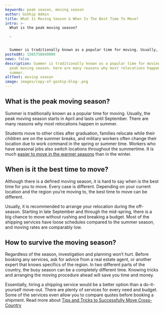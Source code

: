 ```yaml
---
keywords: peak season, moving season
author: GoShip Admin
title: What Is Moving Season & When Is The Best Time To Move?
intro: >-
  What is the peak moving season?

  -


  Summer is traditionally known as a popular time for moving. Usually, the peak moving season starts in April and lasts until September. There are many reasons why most relocations happen in summer. Students move to other cities after graduation, families relocate while their children are on the summer breaks, and military workers often change their location due to work command in the spring or summer time. Workers who have seasonal jobs also switch locations throughout the 
postedAt: 1565758849000
news: false
description: Summer is traditionally known as a popular time for moving, or a
  peak moving season. here are many reasons why most relocations happen in
  summer.
altText: moving season
image: images/copy-of-goship-blog-.png
---
```

## What is the peak moving season?

Summer is traditionally known as a popular time for moving. Usually, the peak moving season starts in April and lasts until September. There are many reasons why most relocations happen in summer. 

Students move to other cities after graduation, families relocate while their children are on the summer breaks, and military workers often change their location due to work command in the spring or summer time. Workers who have seasonal jobs also switch locations throughout the summertime. It is much [easier to move in the warmer seasons](https://www.thespruce.com/summer-the-best-time-to-move-2436695) than in the winter.

## When is it the best time to move?

Although there is a defined moving season, it is hard to say when is the best time for you to move. Every case is different. Depending on your current location and the region you’re moving to, the best time to move can be different. 

Usually, it is recommended to arrange your relocation during the off-season. Starting in late September and through the mid-spring, there is a big chance to move without rushing and breaking a budget. Most of the shipping services have loose schedules compared to the summer season, and moving rates are comparably low.

## How to survive the moving season?

Regardless of the season, investigation and planning won’t hurt. Before booking any services, ask for advice from a real estate agent, or another expert that knows specifics of the region. In two different parts of the country, the busy season can be a completely different time. Knowing tricks and arranging the moving procedure ahead will save you time and money. 

Essentially, hiring a shipping service would be a better option than a do-it-yourself move-out. There are plenty of services for every need and budget. Some of the services even allow you to compare quotes before booking a shipment. Read more about [Tips and Tricks to Successfully Move Cross-Country](https://www.goship.com/blog/tips-and-tricks-to-successfully-move-cross-country/)